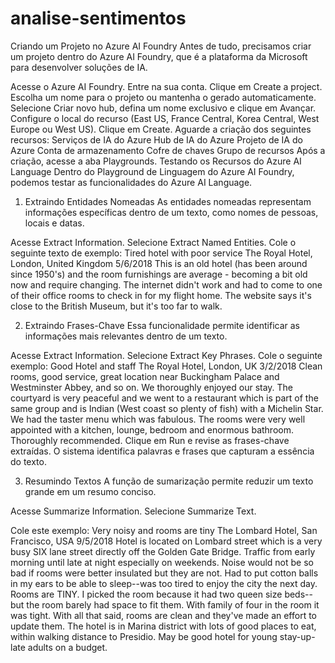 # analise-sentimentos
Criando um Projeto no Azure AI Foundry
Antes de tudo, precisamos criar um projeto dentro do Azure AI Foundry, que é a plataforma da Microsoft para desenvolver soluções de IA.

Acesse o Azure AI Foundry.
Entre na sua conta.
Clique em Create a project.
Escolha um nome para o projeto ou mantenha o gerado automaticamente.
Selecione Criar novo hub, defina um nome exclusivo e clique em Avançar.
Configure o local do recurso (East US, France Central, Korea Central, West Europe ou West US).
Clique em Create.
Aguarde a criação dos seguintes recursos:
Serviços de IA do Azure
Hub de IA do Azure
Projeto de IA do Azure
Conta de armazenamento
Cofre de chaves
Grupo de recursos
Após a criação, acesse a aba Playgrounds.
Testando os Recursos do Azure AI Language
Dentro do Playground de Linguagem do Azure AI Foundry, podemos testar as funcionalidades do Azure AI Language.

1. Extraindo Entidades Nomeadas
As entidades nomeadas representam informações específicas dentro de um texto, como nomes de pessoas, locais e datas.

Acesse Extract Information.
Selecione Extract Named Entities.
Cole o seguinte texto de exemplo:
Tired hotel with poor service
The Royal Hotel, London, United Kingdom
5/6/2018
This is an old hotel (has been around since 1950's) and the room furnishings are average - becoming a bit old now and require changing. The internet didn't work and had to come to one of their office rooms to check in for my flight home. The website says it's close to the British Museum, but it's too far to walk.


2. Extraindo Frases-Chave
Essa funcionalidade permite identificar as informações mais relevantes dentro de um texto.

Acesse Extract Information.
Selecione Extract Key Phrases.
Cole o seguinte exemplo:
Good Hotel and staff
The Royal Hotel, London, UK
3/2/2018
Clean rooms, good service, great location near Buckingham Palace and Westminster Abbey, and so on. We thoroughly enjoyed our stay. The courtyard is very peaceful and we went to a restaurant which is part of the same group and is Indian (West coast so plenty of fish) with a Michelin Star. We had the taster menu which was fabulous. The rooms were very well appointed with a kitchen, lounge, bedroom and enormous bathroom. Thoroughly recommended.
Clique em Run e revise as frases-chave extraídas.
O sistema identifica palavras e frases que capturam a essência do texto.


3. Resumindo Textos
A função de sumarização permite reduzir um texto grande em um resumo conciso.

Acesse Summarize Information.
Selecione Summarize Text.

  Cole este exemplo:
Very noisy and rooms are tiny
The Lombard Hotel, San Francisco, USA
9/5/2018
Hotel is located on Lombard street which is a very busy SIX lane street directly off the Golden Gate Bridge. Traffic from early morning until late at night especially on weekends. Noise would not be so bad if rooms were better insulated but they are not. Had to put cotton balls in my ears to be able to sleep--was too tired to enjoy the city the next day. Rooms are TINY. I picked the room because it had two queen size beds--but the room barely had space to fit them. With family of four in the room it was tight. With all that said, rooms are clean and they've made an effort to update them. The hotel is in Marina district with lots of good places to eat, within walking distance to Presidio. May be good hotel for young stay-up-late adults on a budget.
